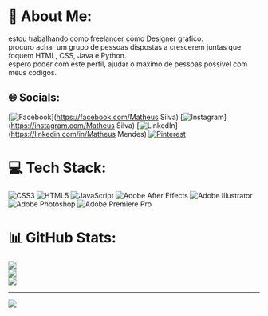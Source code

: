 # 💫 About Me:
estou trabalhando como freelancer como Designer grafico.<br>procuro achar um grupo de pessoas dispostas a crescerem juntas que foquem HTML, CSS, Java e Python.<br>espero poder com este perfil, ajudar o maximo de pessoas possivel com meus codigos.


## 🌐 Socials:
[![Facebook](https://img.shields.io/badge/Facebook-%231877F2.svg?logo=Facebook&logoColor=white)](https://facebook.com/Matheus Silva) [![Instagram](https://img.shields.io/badge/Instagram-%23E4405F.svg?logo=Instagram&logoColor=white)](https://instagram.com/Matheus Silva) [![LinkedIn](https://img.shields.io/badge/LinkedIn-%230077B5.svg?logo=linkedin&logoColor=white)](https://linkedin.com/in/Matheus Mendes) [![Pinterest](https://img.shields.io/badge/Pinterest-%23E60023.svg?logo=Pinterest&logoColor=white)](https://pinterest.com/Tchubalacobaco) 

# 💻 Tech Stack:
![CSS3](https://img.shields.io/badge/css3-%231572B6.svg?style=for-the-badge&logo=css3&logoColor=white) ![HTML5](https://img.shields.io/badge/html5-%23E34F26.svg?style=for-the-badge&logo=html5&logoColor=white) ![JavaScript](https://img.shields.io/badge/javascript-%23323330.svg?style=for-the-badge&logo=javascript&logoColor=%23F7DF1E) ![Adobe After Effects](https://img.shields.io/badge/Adobe%20After%20Effects-9999FF.svg?style=for-the-badge&logo=Adobe%20After%20Effects&logoColor=white) ![Adobe Illustrator](https://img.shields.io/badge/adobeillustrator-%23FF9A00.svg?style=for-the-badge&logo=adobeillustrator&logoColor=white) ![Adobe Photoshop](https://img.shields.io/badge/adobephotoshop-%2331A8FF.svg?style=for-the-badge&logo=adobephotoshop&logoColor=white) ![Adobe Premiere Pro](https://img.shields.io/badge/Adobe%20Premiere%20Pro-9999FF.svg?style=for-the-badge&logo=Adobe%20Premiere%20Pro&logoColor=white)
# 📊 GitHub Stats:
![](https://github-readme-stats.vercel.app/api?username=Tchubalacobaco&theme=dark&hide_border=false&include_all_commits=false&count_private=false)<br/>
![](https://github-readme-streak-stats.herokuapp.com/?user=Tchubalacobaco&theme=dark&hide_border=false)<br/>
![](https://github-readme-stats.vercel.app/api/top-langs/?username=Tchubalacobaco&theme=dark&hide_border=false&include_all_commits=false&count_private=false&layout=compact)

---
[![](https://visitcount.itsvg.in/api?id=Tchubalacobaco&icon=0&color=0)](https://visitcount.itsvg.in)

<!-- Proudly created with GPRM ( https://gprm.itsvg.in ) -->
